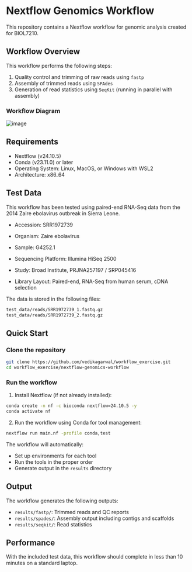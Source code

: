 # Nextflow Genomics Workflow

This repository contains a Nextflow workflow for genomic analysis created for BIOL7210.

## Workflow Overview

This workflow performs the following steps:
1. Quality control and trimming of raw reads using `fastp`
2. Assembly of trimmed reads using `SPAdes`
3. Generation of read statistics using `SeqKit` (running in parallel with assembly)

### Workflow Diagram

![image](https://github.com/user-attachments/assets/1ffeb893-0192-467b-99d0-bfb4b430f019)


## Requirements

- Nextflow (v24.10.5)
- Conda (v23.11.0) or later
- Operating System: Linux, MacOS, or Windows with WSL2
- Architecture: x86_64

## Test Data

This workflow has been tested using paired-end RNA-Seq data from the 2014 Zaire ebolavirus outbreak in Sierra Leone.

- Accession: SRR1972739

- Organism: Zaire ebolavirus

- Sample: G4252.1

- Sequencing Platform: Illumina HiSeq 2500

- Study: Broad Institute, PRJNA257197 / SRP045416

- Library Layout: Paired-end, RNA-Seq from human serum, cDNA selection

The data is stored in the following files:

```bash
test_data/reads/SRR1972739_1.fastq.gz
test_data/reads/SRR1972739_2.fastq.gz
```

## Quick Start

### Clone the repository

```bash
git clone https://github.com/vedikagarwal/workflow_exercise.git
cd workflow_exercise/nextflow-genomics-workflow
```

### Run the workflow

1. Install Nextflow (if not already installed):
```bash
conda create -n nf -c bioconda nextflow=24.10.5 -y
conda activate nf
```

2. Run the workflow using Conda for tool management:
```bash
nextflow run main.nf -profile conda,test
```

The workflow will automatically:
- Set up environments for each tool
- Run the tools in the proper order
- Generate output in the `results` directory

## Output

The workflow generates the following outputs:

- `results/fastp/`: Trimmed reads and QC reports
- `results/spades/`: Assembly output including contigs and scaffolds
- `results/seqkit/`: Read statistics

## Performance

With the included test data, this workflow should complete in less than 10 minutes on a standard laptop.
